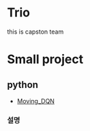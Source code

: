 # Trio
this is capston team


# Small project

## python

- [Moving_DQN](MovingFighting_DQN.py)


### 설명

